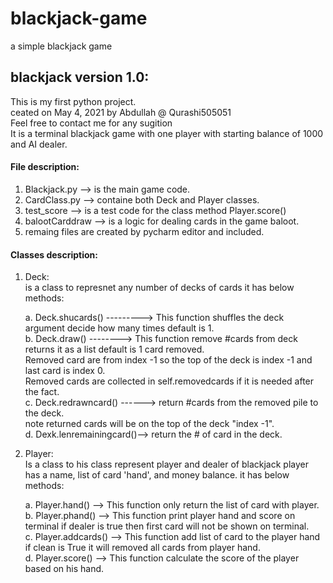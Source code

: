 # blackjack-game
a simple blackjack game 

## blackjack version 1.0:
This is my first python project.  
ceated on May 4, 2021 by Abdullah @ Qurashi505051  
Feel free to contact me for any sugition   
It is a terminal blackjack game with one player with starting balance of 1000 and AI dealer.    

#### File description:
  1. Blackjack.py    --> is the main game code.
  2. CardClass.py    --> containe both Deck and Player classes.
  3. test_score      --> is a test code for the class method Player.score()
  4. balootCarddraw  --> is a logic for dealing cards in the game baloot. 
  5. remaing files are created by pycharm editor and included.
 
#### Classes description:
  1. Deck:  
      is a class to represnet any number of decks of cards it has below methods:  
        
        a. Deck.shucards() --------->   This function shuffles the deck argument decide how many times default is 1.  
        b. Deck.draw()      -------->   This function remove #cards from deck returns it as a list default is 1 card removed.  
                                        Removed card are from index -1 so the top of the deck is index -1 and last card is index 0.  
                                        Removed cards are collected in self.removedcards if it is needed after the fact.  
        c. Deck.redrawncard() ------>   return #cards from the removed pile to the deck.  
                                        note returned cards will be on the top of the deck "index -1".  
        d. Dexk.lenremainingcard()-->  return the # of card in the deck.  
    
  2. Player:  
       Is a class to his class represent player and dealer of blackjack player has a name, list of card 'hand', and money balance. it has below methods:  
         
        a. Player.hand()        --> This function only return the list of card with player.  
        b. Player.phand()       --> This function print player hand and score on terminal if dealer is true then first card will not be shown on terminal.  
        c. Player.addcards()    --> This function add list of card to the player hand if clean is True it will removed all cards from player hand.  
        d. Player.score()       --> This function calculate the score of the player based on his hand.  
